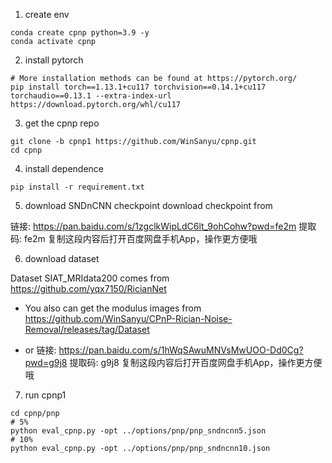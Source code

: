 1. create env
```
conda create cpnp python=3.9 -y
conda activate cpnp
```

2. install pytorch
```
# More installation methods can be found at https://pytorch.org/
pip install torch==1.13.1+cu117 torchvision==0.14.1+cu117 torchaudio==0.13.1 --extra-index-url https://download.pytorch.org/whl/cu117
```

3. get the cpnp repo
```
git clone -b cpnp1 https://github.com/WinSanyu/cpnp.git
cd cpnp
```

4. install dependence
```
pip install -r requirement.txt
```

5. download SNDnCNN checkpoint
download checkpoint from

链接: https://pan.baidu.com/s/1zgclkWipLdC6lt_9ohCohw?pwd=fe2m 提取码: fe2m 复制这段内容后打开百度网盘手机App，操作更方便哦

6. download dataset

Dataset SIAT_MRIdata200 comes from https://github.com/yqx7150/RicianNet

* You also can get the modulus images from 
https://github.com/WinSanyu/CPnP-Rician-Noise-Removal/releases/tag/Dataset

* or
链接: https://pan.baidu.com/s/1hWqSAwuMNVsMwUOO-Dd0Cg?pwd=g9j8 提取码: g9j8 复制这段内容后打开百度网盘手机App，操作更方便哦




7. run cpnp1
```
cd cpnp/pnp
# 5%
python eval_cpnp.py -opt ../options/pnp/pnp_sndncnn5.json
# 10%
python eval_cpnp.py -opt ../options/pnp/pnp_sndncnn10.json
```
